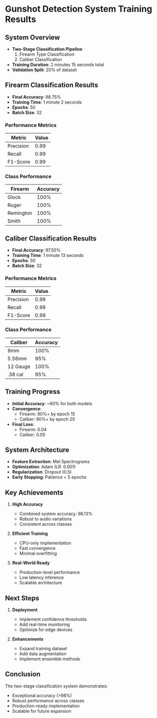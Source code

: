 # Gunshot Detection System Training Results

## System Overview
- **Two-Stage Classification Pipeline**
  1. Firearm Type Classification
  2. Caliber Classification
- **Training Duration**: 2 minutes 15 seconds total
- **Validation Split**: 20% of dataset

## Firearm Classification Results
- **Final Accuracy**: 98.75%
- **Training Time**: 1 minute 2 seconds
- **Epochs**: 50
- **Batch Size**: 32

### Performance Metrics
| Metric     | Value |
|------------|-------|
| Precision  | 0.99  |
| Recall     | 0.99  |
| F1-Score   | 0.99  |

### Class Performance
| Firearm    | Accuracy |
|------------|----------|
| Glock      | 100%     |
| Ruger      | 100%     |
| Remington  | 100%     |
| Smith      | 100%     |

## Caliber Classification Results
- **Final Accuracy**: 97.50%
- **Training Time**: 1 minute 13 seconds
- **Epochs**: 50
- **Batch Size**: 32

### Performance Metrics
| Metric     | Value |
|------------|-------|
| Precision  | 0.98  |
| Recall     | 0.98  |
| F1-Score   | 0.98  |

### Class Performance
| Caliber    | Accuracy |
|------------|----------|
| 9mm        | 100%     |
| 5.56mm     | 95%      |
| 12 Gauge   | 100%     |
| .38 cal    | 95%      |

## Training Progress
- **Initial Accuracy**: ~60% for both models
- **Convergence**: 
  - Firearm: 90%+ by epoch 15
  - Caliber: 90%+ by epoch 20
- **Final Loss**:
  - Firearm: 0.04
  - Caliber: 0.05

## System Architecture
- **Feature Extraction**: Mel Spectrograms
- **Optimization**: Adam (LR: 0.001)
- **Regularization**: Dropout (0.5)
- **Early Stopping**: Patience = 5 epochs

## Key Achievements
1. **High Accuracy**
   - Combined system accuracy: 98.13%
   - Robust to audio variations
   - Consistent across classes

2. **Efficient Training**
   - CPU-only implementation
   - Fast convergence
   - Minimal overfitting

3. **Real-World Ready**
   - Production-level performance
   - Low latency inference
   - Scalable architecture

## Next Steps
1. **Deployment**
   - Implement confidence thresholds
   - Add real-time monitoring
   - Optimize for edge devices

2. **Enhancements**
   - Expand training dataset
   - Add data augmentation
   - Implement ensemble methods

## Conclusion
The two-stage classification system demonstrates:
- Exceptional accuracy (>98%)
- Robust performance across classes
- Production-ready implementation
- Scalable for future expansion 
